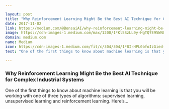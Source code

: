 ```yaml
---

layout: post
title: "Why Reinforcement Learning Might Be the Best AI Technique for Complex Industrial Systems"
date: 2017-11-02
link: https://medium.com/@BonsaiAI/why-reinforcement-learning-might-be-the-best-ai-technique-for-complex-industrial-systems-fde8b0ebd5fb?source=rss------machine_learning-5
image: https://cdn-images-1.medium.com/max/1200/1*Kl5SzLL9y-HgTQ7E95WNQw.png
domain: medium.com
name: Medium
icon: https://cdn-images-1.medium.com/fit/c/304/304/1*8I-HPL0bfoIzGied-dzOvA.png
text: "One of the first things to know about machine learning is that you will be working with one of three types of algorithms: supervised learning, unsupervised learning and reinforcement learning. Here’s…"

---
```


### Why Reinforcement Learning Might Be the Best AI Technique for Complex Industrial Systems

One of the first things to know about machine learning is that you will be working with one of three types of algorithms: supervised learning, unsupervised learning and reinforcement learning. Here’s…